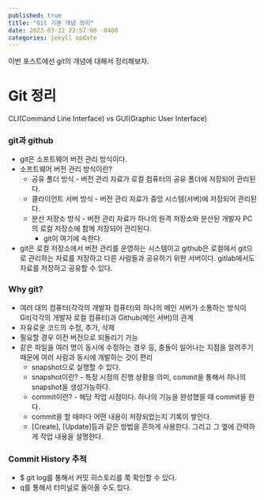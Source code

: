 ```yaml
---
published: true
title: "Git 기본 개념 정리"
date: 2023-03-22 22:57:00 -0400
categories: jekyll update
---
```

이번 포스트에선 git의 개념에 대해서 정리해보자.
# Git 정리

CLI(Command Line Interface) vs GUI(Graphic User Interface)


### git과 github

- git은 소프트웨어 버전 관리 방식이다.
- 소프트웨어 버전 관리 방식이란?
    - 공유 폴더 방식 - 버전 관리 자료가 로컬 컴퓨터의 공유 폴더에 저장되어 관리된다.
    - 클라이언트 서버 방식 - 버전 관리 자료가 중앙 시스템(서버)에 저장되어 관리된다.
    - 분산 저장소 방식 - 버전 관리 자료가 하나의 원격 저장소와 분산된 개발자 PC의 로컬 저장소에 함께 저장되어 관리된다.
        - git이 여기에 속한다.
- git은 로컬 저장소에서 버전 관리를 운영하는 시스템이고 github은 로컬에서 git으로 관리하는 자료를 저장하고 다른 사람들과 공유하기 위한 서버이다. gitlab에서도 자료를 저장하고 공유할 수 있다.

### Why git?

- 여러 대의 컴퓨터(각각의 개발자 컴퓨터)와 하나의 메인 서버가 소통하는 방식이 Git(각각의 개발자 로컬 컴퓨터)과 Github(메인 서버)의 관계
- 자유로운 코드의 수정, 추가, 삭제
- 필요할 경우 이전 버전으로 되돌리기 가능
- 같은 파일을 여러 명이 동시에 수정하는 경우 등, 충돌이 일어나는 지점을 알려주기 때문에 여러 사람과 동시에 개발하는 것이 편리
    - snapshot으로 실행할 수 있다.
    - snapshot이란? - 특정 시점의 진행 상황을 의미, commit을 통해서 하나의 snapshot을 생성가능하다.
    - commit이란? - 해당 작업 시점이다. 하나의 기능을 완성했을 때 commit을 한다.
    - commit을 할 때마다 어떤 내용이 저장되었는지 기록이 쌓인다.
    - [Create], [Update]등과 같은 방법을 흔하게 사용한다. 그리고 그 옆에 간력하게 작업 내용을 설명한다.
    

### Commit History 추적

- $ git log를 통해서 커밋 히스토리를 쭉 확인할 수 있다.
- q를 통해서 터미널로 돌아올 수도 있다.
